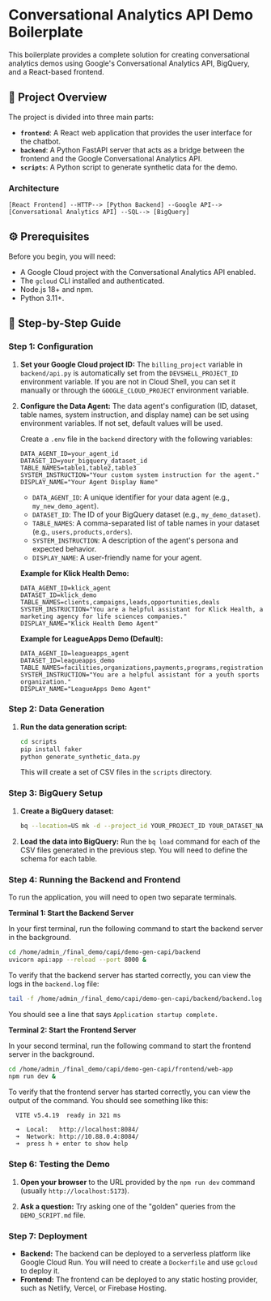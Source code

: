 # Conversational Analytics API Demo Boilerplate

This boilerplate provides a complete solution for creating conversational analytics demos using Google's Conversational Analytics API, BigQuery, and a React-based frontend.

## 🚀 Project Overview

The project is divided into three main parts:

*   **`frontend`**: A React web application that provides the user interface for the chatbot.
*   **`backend`**: A Python FastAPI server that acts as a bridge between the frontend and the Google Conversational Analytics API.
*   **`scripts`**: A Python script to generate synthetic data for the demo.

### Architecture

```
[React Frontend] --HTTP--> [Python Backend] --Google API--> [Conversational Analytics API] --SQL--> [BigQuery]
```

## ⚙️ Prerequisites

Before you begin, you will need:

*   A Google Cloud project with the Conversational Analytics API enabled.
*   The `gcloud` CLI installed and authenticated.
*   Node.js 18+ and npm.
*   Python 3.11+.

## 🚀 Step-by-Step Guide

### Step 1: Configuration

1.  **Set your Google Cloud project ID:**
    The `billing_project` variable in `backend/api.py` is automatically set from the `DEVSHELL_PROJECT_ID` environment variable. If you are not in Cloud Shell, you can set it manually or through the `GOOGLE_CLOUD_PROJECT` environment variable.

2.  **Configure the Data Agent:**
    The data agent's configuration (ID, dataset, table names, system instruction, and display name) can be set using environment variables. If not set, default values will be used.

    Create a `.env` file in the `backend` directory with the following variables:
    ```env
    DATA_AGENT_ID=your_agent_id
    DATASET_ID=your_bigquery_dataset_id
    TABLE_NAMES=table1,table2,table3
    SYSTEM_INSTRUCTION="Your custom system instruction for the agent."
    DISPLAY_NAME="Your Agent Display Name"
    ```
    *   `DATA_AGENT_ID`: A unique identifier for your data agent (e.g., `my_new_demo_agent`).
    *   `DATASET_ID`: The ID of your BigQuery dataset (e.g., `my_demo_dataset`).
    *   `TABLE_NAMES`: A comma-separated list of table names in your dataset (e.g., `users,products,orders`).
    *   `SYSTEM_INSTRUCTION`: A description of the agent's persona and expected behavior.
    *   `DISPLAY_NAME`: A user-friendly name for your agent.

    **Example for Klick Health Demo:**
    ```env
    DATA_AGENT_ID=klick_agent
    DATASET_ID=klick_demo
    TABLE_NAMES=clients,campaigns,leads,opportunities,deals
    SYSTEM_INSTRUCTION="You are a helpful assistant for Klick Health, a marketing agency for life sciences companies."
    DISPLAY_NAME="Klick Health Demo Agent"
    ```

    **Example for LeagueApps Demo (Default):**
    ```env
    DATA_AGENT_ID=leagueapps_agent
    DATASET_ID=leagueapps_demo
    TABLE_NAMES=facilities,organizations,payments,programs,registrations,roles,schedule,team_members,teams,user_roles,users
    SYSTEM_INSTRUCTION="You are a helpful assistant for a youth sports organization."
    DISPLAY_NAME="LeagueApps Demo Agent"
    ```

### Step 2: Data Generation

1.  **Run the data generation script:**
    ```bash
    cd scripts
    pip install faker
    python generate_synthetic_data.py
    ```
    This will create a set of CSV files in the `scripts` directory.

### Step 3: BigQuery Setup

1.  **Create a BigQuery dataset:**
    ```bash
    bq --location=US mk -d --project_id YOUR_PROJECT_ID YOUR_DATASET_NAME
    ```

2.  **Load the data into BigQuery:**
    Run the `bq load` command for each of the CSV files generated in the previous step. You will need to define the schema for each table.

### Step 4: Running the Backend and Frontend

To run the application, you will need to open two separate terminals.

**Terminal 1: Start the Backend Server**

In your first terminal, run the following command to start the backend server in the background.

```bash
cd /home/admin_/final_demo/capi/demo-gen-capi/backend
uvicorn api:app --reload --port 8000 &
```

To verify that the backend server has started correctly, you can view the logs in the `backend.log` file:
```bash
tail -f /home/admin_/final_demo/capi/demo-gen-capi/backend/backend.log
```
You should see a line that says `Application startup complete.`

**Terminal 2: Start the Frontend Server**

In your second terminal, run the following command to start the frontend server in the background.

```bash
cd /home/admin_/final_demo/capi/demo-gen-capi/frontend/web-app
npm run dev &
```

To verify that the frontend server has started correctly, you can view the output of the command. You should see something like this:
```
  VITE v5.4.19  ready in 321 ms

  ➜  Local:   http://localhost:8084/
  ➜  Network: http://10.88.0.4:8084/
  ➜  press h + enter to show help
```

### Step 6: Testing the Demo

1.  **Open your browser** to the URL provided by the `npm run dev` command (usually `http://localhost:5173`).

2.  **Ask a question:**
    Try asking one of the "golden" queries from the `DEMO_SCRIPT.md` file.

### Step 7: Deployment

*   **Backend:** The backend can be deployed to a serverless platform like Google Cloud Run. You will need to create a `Dockerfile` and use `gcloud` to deploy it.
*   **Frontend:** The frontend can be deployed to any static hosting provider, such as Netlify, Vercel, or Firebase Hosting.
